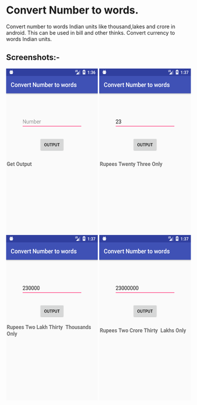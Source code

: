 # Convert Number to words.
Convert number to words Indian units like thousand,lakes and crore in android.
This can be used in bill and other thinks.
Convert currency to words Indian units.

## Screenshots:-

<img src="Screenshot/Screenshot_1571299563.png" width="250" height="450" /> <img src="Screenshot/Screenshot_1571299630.png" width="250" height="450" /> 
<img src="Screenshot/Screenshot_1571299644.png" width="250" height="450" /> <img src="Screenshot/Screenshot_1571299649.png" width="250" height="450" />
